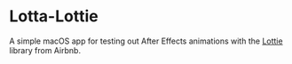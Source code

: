 # Lotta-Lottie
A simple macOS app for testing out After Effects animations with the [Lottie](https://github.com/airbnb/lottie-ios) library from Airbnb.
